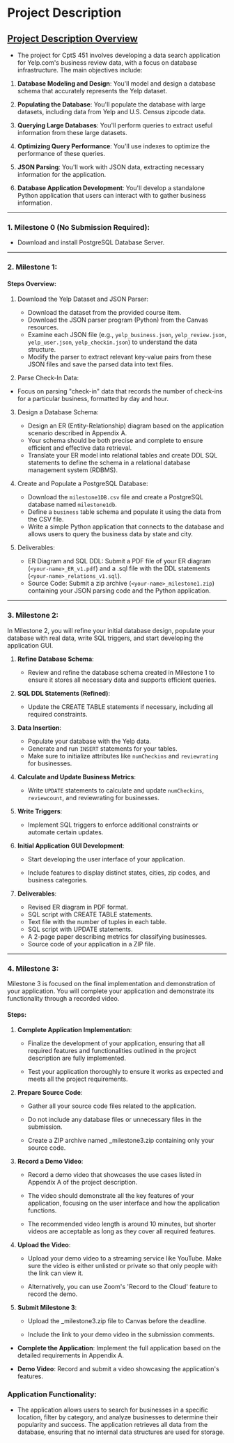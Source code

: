# Project Description

## [Project Description Overview](https://github.com/MarkShinozaki/CPTS451-DatabaseSystems/tree/Project/Project%20Description)

- The project for CptS 451 involves developing a data search application for Yelp.com's business review data, with a focus on database infrastructure. The main objectives include:

1. **Database Modeling and Design**: You'll model and design a database schema that accurately represents the Yelp dataset.
   
2. **Populating the Database**: You'll populate the database with large datasets, including data from Yelp and U.S. Census zipcode data.
   
3. **Querying Large Databases**: You'll perform queries to extract useful information from these large datasets.
   
4. **Optimizing Query Performance**: You'll use indexes to optimize the performance of these queries.
   
5. **JSON Parsing**: You'll work with JSON data, extracting necessary information for the application.
    
6. **Database Application Development**: You'll develop a standalone Python application that users can interact with to gather business information.

---


### 1. Milestone 0 (No Submission Required):

- Download and install PostgreSQL Database Server.

---

### 2. Milestone 1:

#### Steps Overview:

1. Download the Yelp Dataset and JSON Parser:
      - Download the dataset from the provided course item.
      - Download the JSON parser program (Python) from the Canvas resources.
      - Examine each JSON file (e.g., `yelp_business.json`, `yelp_review.json`, `yelp_user.json`, `yelp_checkin.json`) to understand the data structure.
      - Modify the parser to extract relevant key-value pairs from these JSON files and save the parsed data into text files.

2. Parse Check-In Data:

- Focus on parsing "check-in" data that records the number of check-ins for a particular business, formatted by day and hour.

3. Design a Database Schema:

   - Design an ER (Entity-Relationship) diagram based on the application scenario described in Appendix A.
   - Your schema should be both precise and complete to ensure efficient and effective data retrieval.
   - Translate your ER model into relational tables and create DDL SQL statements to define the schema in a relational database management system (RDBMS).

4. Create and Populate a PostgreSQL Database:

   - Download the `milestone1DB.csv` file and create a PostgreSQL database named `milestone1db`.
   - Define a `business` table schema and populate it using the data from the CSV file.
   - Write a simple Python application that connects to the database and allows users to query the business data by state and city.

5. Deliverables:

   - ER Diagram and SQL DDL: Submit a PDF file of your ER diagram (`<your-name>_ER_v1.pdf`) and a .sql file with the DDL statements (`<your-name>_relations_v1.sql`).
   - Source Code: Submit a zip archive (`<your-name>_milestone1.zip`) containing your JSON parsing code and the Python application.



--- 

### 3. **Milestone 2**:

In Milestone 2, you will refine your initial database design, populate your database with real data, write SQL triggers, and start developing the application GUI.


1. **Refine Database Schema**:

      - Review and refine the database schema created in Milestone 1 to ensure it stores all necessary data and supports efficient queries.

2. **SQL DDL Statements (Refined)**:

      - Update the CREATE TABLE statements if necessary, including all required constraints.

3. **Data Insertion**:

      - Populate your database with the Yelp data.
      - Generate and run `INSERT` statements for your tables.
      - Make sure to initialize attributes like `numCheckins` and `reviewrating` for businesses.

4. **Calculate and Update Business Metrics**:

      - Write `UPDATE` statements to calculate and update `numCheckins`, `reviewcount`, and reviewrating for businesses.

5. **Write Triggers**:

      - Implement SQL triggers to enforce additional constraints or automate certain updates.

6. **Initial Application GUI Development**:

      - Start developing the user interface of your application.

      - Include features to display distinct states, cities, zip codes, and business categories.

7. **Deliverables**:

      - Revised ER diagram in PDF format.
      - SQL script with CREATE TABLE statements.
      - Text file with the number of tuples in each table.
      - SQL script with UPDATE statements.
      - A 2-page paper describing metrics for classifying businesses.
      - Source code of your application in a ZIP file.




---

### 4. **Milestone 3**:

Milestone 3 is focused on the final implementation and demonstration of your application. You will complete your application and demonstrate its functionality through a recorded video.


#### Steps:

1. **Complete Application Implementation**:

   - Finalize the development of your application, ensuring that all required features and functionalities outlined in the project description are fully implemented.

   - Test your application thoroughly to ensure it works as expected and meets all the project requirements.

2. **Prepare Source Code**:

   - Gather all your source code files related to the application.

   - Do not include any database files or unnecessary files in the submission.

   - Create a ZIP archive named _milestone3.zip containing only your source code.

3. **Record a Demo Video**:

   - Record a demo video that showcases the use cases listed in Appendix A of the project description.

   - The video should demonstrate all the key features of your application, focusing on the user interface and how the application functions.

   - The recommended video length is around 10 minutes, but shorter videos are acceptable as long as they cover all required features.

4. **Upload the Video**:

   - Upload your demo video to a streaming service like YouTube. Make sure the video is either unlisted or private so that only people with the link can view it.

   - Alternatively, you can use Zoom's 'Record to the Cloud' feature to record the demo.

5. **Submit Milestone 3**:

   - Upload the _milestone3.zip file to Canvas before the deadline.

   - Include the link to your demo video in the submission comments.



- **Complete the Application**: Implement the full application based on the detailed requirements in Appendix A.

- **Demo Video**: Record and submit a video showcasing the application's features.

### Application Functionality:

- The application allows users to search for businesses in a specific location, filter by category, and analyze businesses to determine their popularity and success. The application retrieves all data from the database, ensuring that no internal data structures are used for storage.


































